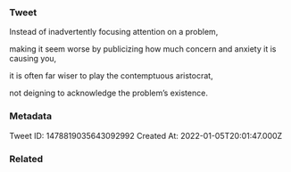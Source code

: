 ### Tweet
Instead of inadvertently focusing attention on a problem,

making it seem worse by publicizing how much concern and anxiety it is causing you,

it is often far wiser to play the contemptuous aristocrat,

not deigning to acknowledge the problem’s existence.

### Metadata
Tweet ID: 1478819035643092992
Created At: 2022-01-05T20:01:47.000Z

### Related

